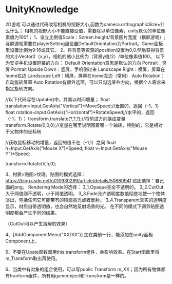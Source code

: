 # UnityKnowledge
2D游戏
可以通过代码改写相机的视野大小,函数为camera.orthographicSize=什么什么；
相机的视野大小不能直接设值，需要除以单位像素，unity默认的单位像素值为100f；
1、设立比例值Scale：Screen.height/背景图片宽度（横屏游戏）;
  竖屏游戏需要在playerSetting里设置DefaultOrientation为Portrait。Game面板里设置比例为9:16或其它。
2、将背景等资源的position设置为0,0.然后获得背景的大小Vector2（x,y），相机的缩小比例为（背景y值/2）/单位像素值100。
以下为安卓手机设置屏幕的方向：
Default Orientation意思是默认的方向
Portrait：竖屏
Portrait Upside Down：竖屏，手机倒过来
Landscape Right：横屏，屏幕在home右边
Landscape Left：横屏，屏幕在home左边（常用）
Auto Rotation：自动旋转屏幕
Auto Rotation有额外选项，可以只勾选某些方向，根据个人需求来指定旋转方向。

//以下代码写在Update()中，并乘以时间增量；
float translation=Input.GetAxis("Vertical")*MoveSpeed;//垂直的，返回（-1，1）
float rotation=Input.GetAxis("Horizontal")*RotateSpeed;//水平的，返回（-1，1）；
transform.translate(?,?,?);//将前进方向换成变量
transform.Rotate(0,0,0);//变量在哪里说明围着哪一个轴转，特别的，它是相对于父物体的坐标转

//获取鼠标移动的增量，返回的值不在（-1,1）之间
float h=Input.GetAxis("Mouse X")*Speed;
float v=Input.GetAxis("Mouse Y")*Speed;

transform.Rotate(V,h,0);

3、材质>贴图>纹理。贴图的模式选择：https://blog.csdn.net/u010930289/article/details/50880941
贴图选择：自己画的png。
Rendering Mode的选择：
3_1.Opaque完全不透明的。
3_2.CutOut大于阈值则不透明，小于阈值透明。
3_3.Fade允许透明度数值彻底地使一个物体淡出，包括任何它可能带有的镜面高光或者反射。
3_4.Transparent真实的透明度显示，材质自带透明值，也会自然地反射场景的光。
在不同的模式下调节贴图透明度都会产生不同的结果。

（CutOut可以产生溶解的效果）

4、[AddComponentMenu("XX/XX")]
  加在类前一行，能添加在unity面板Component上。




5、不要在Upate函数调用this.transform组件，会影响效率。在Start函数里将m_Transform取出再使用。

6、当类中有对象的组合使用，可以写public Transform m_XX；因为所有物体都有tranform组件，所有用gameobject和Transform是一样的。
